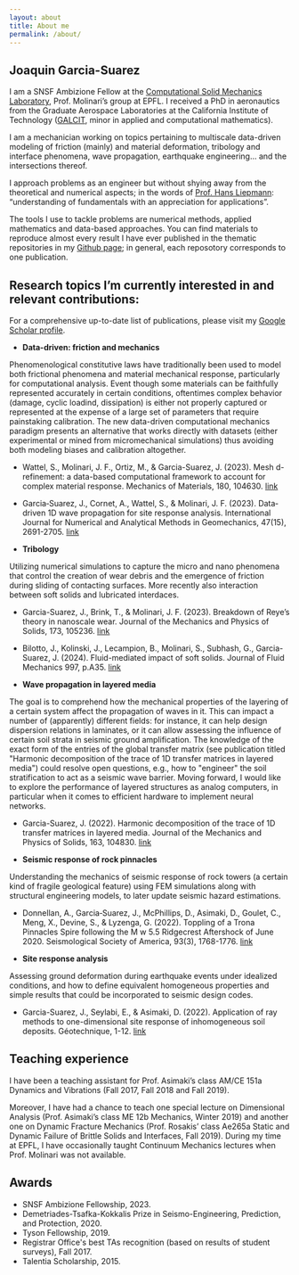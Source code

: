 ```yaml
---
layout: about
title: About me
permalink: /about/
---
```


## Joaquin Garcia-Suarez

I am a SNSF Ambizione Fellow at the [Computational Solid Mechanics Laboratory](https://www.epfl.ch/labs/lsms/), Prof. Molinari’s group at EPFL. I received a PhD in aeronautics from the Graduate Aerospace Laboratories at the California Institute of Technology ([GALCIT](https://galcit.caltech.edu/), minor in applied and computational mathematics).

I am a mechanician working on topics pertaining to multiscale data-driven modeling of friction (mainly) and material deformation, tribology and interface phenomena, wave propagation, earthquake engineering... and the intersections thereof.

I approach problems as an engineer but without shying away from the theoretical and numerical aspects; in the words of [Prof. Hans Liepmann](https://oralhistories.library.caltech.edu/260/1/Liepmann%20OHO%20final.pdf): “understanding of fundamentals with an appreciation for applications”.

The tools I use to tackle problems are numerical methods, applied mathematics and data-based approaches. You can find materials to reproduce almost every result I have ever published in the thematic repositories in my [Github page](https://github.com/jgarciasuarez); in general, each reposotory corresponds to one publication. 


## Research topics I’m currently interested in and relevant contributions:

For a comprehensive up-to-date list of publications, please visit my [Google Scholar profile](https://scholar.google.com/citations?user=TwRZ6qsAAAAJ&hl=en).

- **Data-driven: friction and mechanics**

Phenomenological constitutive laws have traditionally been used to model both frictional phenomena and material mechanical response, particularly for computational analysis. Event though some materials can be faithfully represented accurately in certain conditions, oftentimes complex behavior (damage, cyclic loadind, dissipation) is either not properly captured or represented at the expense of a large set of parameters that require painstaking calibration. The new data-driven computational mechanics paradigm presents an alternative that works directly with datasets (either experimental or mined from micromechanical simulations) thus avoiding both modeling biases and calibration altogether. 


- Wattel, S., Molinari, J. F., Ortiz, M., & Garcia-Suarez, J. (2023). Mesh d-refinement: a data-based computational framework to account for complex material response. Mechanics of Materials, 180, 104630. [link](https://www.sciencedirect.com/science/article/pii/S0167663623000765)


- Garcia‐Suarez, J., Cornet, A., Wattel, S., & Molinari, J. F. (2023). Data‐driven 1D wave propagation for site response analysis. International Journal for Numerical and Analytical Methods in Geomechanics, 47(15), 2691-2705. [link](https://onlinelibrary.wiley.com/doi/full/10.1002/nag.3596)


- **Tribology**

Utilizing numerical simulations to capture the micro and nano phenomena that control the creation of wear debris and the emergence of friction during sliding of contacting surfaces. More recently also interaction between soft solids and lubricated interdaces.


- Garcia-Suarez, J., Brink, T., & Molinari, J. F. (2023). Breakdown of Reye’s theory in nanoscale wear. Journal of the Mechanics and Physics of Solids, 173, 105236. [link](https://www.sciencedirect.com/science/article/pii/S0022509623000406)


- Bilotto, J., Kolinski, J., Lecampion, B., Molinari, S., Subhash, G., Garcia-Suarez, J. (2024). Fluid-mediated impact of soft solids. Journal of Fluid Mechanics 997, p.A35. [link](https://www.cambridge.org/core/journals/journal-of-fluid-mechanics/article/fluidmediated-impact-of-soft-solids/E208CFA7E3181F48FB66DCE0DF20A182)


- **Wave propagation in layered media**

The goal is to comprehend how the mechanical properties of the layering of a certain system affect the propagation of waves in it. This can impact a number of (apparently) different fields: for instance, it can help design dispersion relations in laminates, or it can allow assessing the influence of certain soil strata in seismic ground amplification. The knowledge of the exact form of the entries of the global transfer matrix (see publication titled "Harmonic decomposition of the trace of 1D transfer matrices in layered media") could resolve open questions, e.g., how to "engineer" the soil stratification to act as a seismic wave barrier. Moving forward, I would like to explore the performance of layered structures as analog computers, in particular when it comes to efficient hardware to implement neural networks.


- Garcia-Suarez, J. (2022). Harmonic decomposition of the trace of 1D transfer matrices in layered media. Journal of the Mechanics and Physics of Solids, 163, 104830. [link](https://www.sciencedirect.com/science/article/pii/S0022509622000461)


- **Seismic response of rock pinnacles**

Understanding the mechanics of seismic response of rock towers (a certain kind of fragile geological feature) using FEM simulations along with structural engineering models, to later update seismic hazard estimations. 


- Donnellan, A., Garcia‐Suarez, J., McPhillips, D., Asimaki, D., Goulet, C., Meng, X., Devine, S., & Lyzenga, G. (2022). Toppling of a Trona Pinnacles Spire following the M w 5.5 Ridgecrest Aftershock of June 2020. Seismological Society of America, 93(3), 1768-1776. [link](https://pubs.geoscienceworld.org/ssa/srl/article-abstract/93/3/1768/612853/Toppling-of-a-Trona-Pinnacles-Spire-following-the)


- **Site response analysis**   

Assessing ground deformation during earthquake events under idealized conditions, and how to define equivalent homogeneous properties and simple results that could be incorporated to seismic design codes.


- Garcia-Suarez, J., Seylabi, E., & Asimaki, D. (2022). Application of ray methods to one-dimensional site response of inhomogeneous soil deposits. Géotechnique, 1-12. [link](https://doi.org/10.1680/jgeot.21.00164)




<!--
- **Geophysics problems involving discrete particles: fault gouge**

There are a number of recurrent themes in geophysics that can benefit enormously from a numerical framework able of capturing interaction between continuum and discrete media (evolution of fluvial sediments, glacial tills, etc). In particular, one of such problems is the mechanics of fault gouge: the capacity to simulate faithfully its evolution can bring about new insights on earthquake sources. 


- **Application of path-independent integrals to soil-structure interaction**    

My PhD work focused on studying the potential of the path-independent integrals of continuum mechanics to provide a new approach to problems in soil-structure interaction. I was chiefly interested in the problem of assessment of seismic increment of pressures on retaining walls.

## Publications (as of 2022)

### Peer-reviewed articles and PhD thesis

1. Garcia-Suarez, J. (2022). Harmonic decomposition of the trace of 1D transfer matrices in layered media. Journal of the Mechanics and Physics of Solids, 163, 104830. [link](https://www.sciencedirect.com/science/article/pii/S0022509622000461)
2. Garcia-Suarez, J., Seylabi, E., & Asimaki, D. (2022). Application of ray methods to one-dimensional site response of inhomogeneous soil deposits. Géotechnique, 1-12. [link](https://doi.org/10.1680/jgeot.21.00164)
3. Garcia-Suarez, J., González-Carbajal, J., & Asimaki, D. (2022). Analytical 1D transfer functions for layered soils. Soil Dynamics and Earthquake Engineering, 163, 107532. [link](https://www.sciencedirect.com/science/article/pii/S0267726122003773)
4. Wattel, S., Garcia‐Suarez, J., & Molinari, J.-F. (2022). Understanding the mechanisms of adhesive wear for heterogeneous materials through atomistic simulations. Extreme Mechanics Letters (in press). [link](https://doi.org/10.1016/j.eml.2022.101913)
5. Voisin-Leprince, M., Garcia‐Suarez, J., Anciaux, G., & Molinari, J.-F. (2022). FEM-DEM bridging coupling for the modeling of gouge. International Journal for Numerical Methods in Engineering (accepted). [preprint link](https://engrxiv.org/preprint/view/2581)
6. Subhash, G., Garcia‐Suarez, J., Cheenady, A., Bavdekar, S., Whittington, W., & Molinari, J.-F. (2022). Stress wave propagation through a 180° bend junction in a square cross-sectional bar. International Journal of Engineering Science, 180, 103748.. [link](https://doi.org/10.1016/j.ijengsci.2022.103748)
7. Donnellan, A., Garcia‐Suarez, J., McPhillips, D., Asimaki, D., Goulet, C., Meng, X., Devine, S., & Lyzenga, G. (2022). Toppling of a Trona Pinnacles Spire following the M w 5.5 Ridgecrest Aftershock of June 2020. Seismological Society of America, 93(3), 1768-1776. [link](https://pubs.geoscienceworld.org/ssa/srl/article-abstract/93/3/1768/612853/Toppling-of-a-Trona-Pinnacles-Spire-following-the)
8. Garcia-Suarez, J., Asimaki, D., & Ortiz, M. (2021). Applications of the J-integral to dynamical problems in geotechnical engineering. Journal of the Mechanics and Physics of Solids. [link](https://www.sciencedirect.com/science/article/pii/S002250962100051X)
9. Garcia-Suarez, J., & Asimaki, D. (2020). On the fundamental resonant mode of inhomogeneous soil deposits. Soil Dynamics and Earthquake Engineering. [link](https://www.sciencedirect.com/science/article/pii/S0267726119314599)
10. Garcia-Suarez, J., & Asimaki, D. (2020). Exact seismic response of smooth rigid retaining walls resting on stiff soil. International Journal for Numerical and Analytical Methods in Geomechanics. [link](https://onlinelibrary.wiley.com/doi/abs/10.1002/nag.3082)
11. Garcia-Suarez, J., Seylabi, Elnaz E., & Asimaki, D. (2020). Seismic harmonic response of inhomogeneous soil: scaling analysis. Géotechnique. [link](https://www.icevirtuallibrary.com/doi/abs/10.1680/jgeot.19.P.042)
12. Garcia-Suarez, J., Seylabi, Elnaz E., & Asimaki, D. (2020). Linear one-dimensional site response analysis in the presence of stiffness-less free surface for certain power-law heterogeneities. Soil Dynamics and Earthquake Engineering. [link](https://www.sciencedirect.com/science/article/pii/S0267726120311568)
13. Garcia-Suarez, J. (2020). Application of path-independent integrals to soil-structure interaction. Caltech PhD Thesis. [link](https://thesis.library.caltech.edu/13587/)


### Preprints
1. Garcia-Suarez, J., Cornet, A., Wattel, S., & Molinari, J.-F. (2022). Data-driven numerical site response. [preprint link](https://arxiv.org/abs/2209.12800) 
2. Garcia-Suarez, J., Brink, T., & Molinari, J.-F. (2022). Breakdown of Reye's theory in nanoscale wear. [preprint link](https://arxiv.org/abs/2207.09561)

### Recent research in poster format
1. Wattel, S., Garcia‐Suarez, J., & Molinari, J.-F. (2022). Data-driven d-refinement: a proof-of-concept (IUTAM symposium on data-driven mechanics and surrogate modeling, October 26-28 2022, Arts et Métiers ParisTech, Paris, France). [link](https://figshare.com/articles/poster/Data-Driven_Refinement_for_linear_FEM_simulations/21395211)


### Conference papers
1. Garcia-Suarez, J., & Asimaki, D. (2018). A quasi-static displacement-based approximation of seismic earth pressures on rigid walls. In Geotechnical Earthquake Engineering and Soil Dynamics V Conference. American Society of Civil Engineers. [link](https://authors.library.caltech.edu/95709/)
2. Asimaki, D., Garcia-Suarez, J., Kusanovic, D., Nguyen, K., &  Seylabi, E. (2019). Next generation reduced order models for soil-structure interaction. In Proceedings of the 7th International Conference on Earthquake Geotechnical Engineering. Asociazione Geotecnica Italiana. [link](https://books.google.com/books?hl=en&lr=&id=_Jq4DwAAQBAJ&oi=fnd&pg=PA138&dq=info:9fOivXcBMYUJ:scholar.google.com&ots=uGoTF5wc02&sig=yz3uraQxYVDCwSmh0D14nq1YxdM#v=onepage&q&f=false)
-->

## Teaching experience

I have been a teaching assistant for Prof. Asimaki’s class AM/CE 151a Dynamics and Vibrations (Fall 2017, Fall 2018 and Fall 2019).

Moreover, I have had a chance to teach one special lecture on Dimensional Analysis (Prof. Asimaki’s class ME 12b Mechanics, Winter 2019) and another one on Dynamic Fracture Mechanics (Prof. Rosakis’ class Ae265a Static and Dynamic Failure of Brittle Solids and Interfaces, Fall 2019). During my time at EPFL, I have occasionally taught Continuum Mechanics lectures when Prof. Molinari was not available.

## Awards
- SNSF Ambizione Fellowship, 2023.
- Demetriades-Tsafka-Kokkalis Prize in Seismo-Engineering, Prediction, and Protection, 2020.
- Tyson Fellowship, 2019.
- Registrar Office's best TAs recognition (based on results of student surveys), Fall 2017.
- Talentia Scholarship, 2015.
